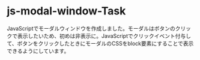 # js-modal-window-Task
JavaScriptでモーダルウィンドウを作成しました。モーダルはボタンのクリックで表示したいため、初めは非表示に。JavaScriptでクリックイベント付与して、ボタンをクリックしたときにモーダルのCSSをblock要素にすることで表示できるようにしています。
